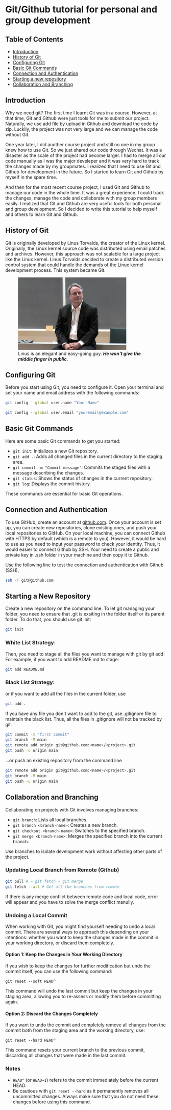 # Git/Github tutorial for personal and group development

## Table of Contents
- [Introduction](#introduction)
- [History of Git](#history-of-git)
- [Configuring Git](#configuring-git)
- [Basic Git Commands](#basic-git-commands)
- [Connection and Authentication](#connection-and-authentication)
- [Starting a new repository](#starting-a-new-repository)
- [Collaboration and Branching](#collaboration-and-branching)

## Introduction
Why we need git? The first time I learnt Git was in a course. However, at that time, Git and Github were just tools for me to submit our project. Naturally, we use add file by upload in Github and download the code by zip. Luckily, the project was not very large and we can manage the code without Git.

One year later, I did another course project and still no one in my group knew how to use Git. So we just shared our code through Wechat. It was a disaster as the scale of the project had become larger. I had to merge all our code manually as I was the major develeper and it was very hard to track the changes made by my groupmates. I realized that I need to use Git and Github for development in the future. So I started to learn Git and Github by myself in the spare time.

And then for the most recent course project, I used Git and Github to manage our code in the whole time. It was a great experience. I could track the changes, manage the code and collaborate with my group members easily. I realized that Git and Github are very useful tools for both personal and group development. So I decided to write this tutorial to help myself and others to learn Git and Github.

## History of Git
Git is originally developed by Linus Torvalds, the creator of the Linux kernel. Originally, the Linux kernel source code was distributed using email patches and archives. However, this approach was not scalable for a large project like the Linux kernel. Linus Torvalds decided to create a distributed version control system that could handle the demands of the Linux kernel development process. This system became Git.

<figure>
    <img src="image/Linus.jpg" alt="Linus Torvalds" style="width:80%">
    <figcaption> Linus is an elegant and easy-going guy. <strong><em>He won't give the middle finger in public.</em></strong></figcaption>
</figure>

## Configuring Git
Before you start using Git, you need to configure it. Open your terminal and set your name and email address with the following commands:

```bash
git config --global user.name "Your Name"
```
```bash
git config --global user.email "youremail@example.com"
```

## Basic Git Commands
Here are some basic Git commands to get you started:

- `git init`: Initializes a new Git repository.
- `git add .`: Adds all changed files in the current directory to the staging area.
- `git commit -m "Commit message"`: Commits the staged files with a message describing the changes.
- `git status`: Shows the status of changes in the current repository.
- `git log`: Displays the commit history.

These commands are essential for basic Git operations.

## Connection and Authentication 
To use GitHub, create an account at [github.com](https://github.com). Once your account is set up, you can create new repositories, clone existing ones, and push your local repositories to GitHub.
On your local machine, you can connect Github with HTTPS by default (which is a remote to you). However, it would be hard to use as you need to input your password to check your identity. Thus, it would easier to connect Github by SSH. Your need to create a public and private key in .ssh folder in your machine and then copy it to Github.

Use the following line to test the connection and authentication with Github (SSH),
```bash
ssh -T git@github.com
```


## Starting a New Repository
Create a new repository on the command line. To let git managing your folder, you need to ensure that .git is exsiting in the folder itself or its parent folder.
To do that, you should use git init:
```bash
git init
```

### White List Strategy:
Then, you need to stage all the files you want to manage with git by git add:
For example, if you want to add README.md to stage:
```bash
git add README.md
```
### Black List Strategy:
or if you want to add all the files in the current folder, use
```bash
git add .
```
If you have any file you don't want to add to the git, use .gitignore file to maintain the black list. Thus, all the files in .gitignore will not be tracked by git.

```bash
git commit -m "first commit"
git branch -M main
git remote add origin git@github.com:<name>/<project>.git
git push -u origin main
```
…or push an existing repository from the command line
```bash
git remote add origin git@github.com:<name>/<project>.git
git branch -M main
git push -u origin main
```

## Collaboration and Branching

Collaborating on projects with Git involves managing branches:

- `git branch`: Lists all local branches.
- `git branch <branch-name>`: Creates a new branch.
- `git checkout <branch-name>`: Switches to the specified branch.
- `git merge <branch-name>`: Merges the specified branch into the current branch.

Use branches to isolate development work without affecting other parts of the project.

### Updating Local Branch from Remote (Github)

```bash
git pull # = git fetch + git merge
git fetch --all # Get all the branches from remote
```
If there is any merge conflict between remote code and local code, error will appear and you have to solve the merge conflict manully.

### Undoing a Local Commit

When working with Git, you might find yourself needing to undo a local commit. There are several ways to approach this depending on your intentions: whether you want to keep the changes made in the commit in your working directory, or discard them completely.

#### Option 1: Keep the Changes in Your Working Directory

If you wish to keep the changes for further modification but undo the commit itself, you can use the following command:

    git reset --soft HEAD^

This command will undo the last commit but keep the changes in your staging area, allowing you to re-assess or modify them before committing again.

#### Option 2: Discard the Changes Completely

If you want to undo the commit and completely remove all changes from the commit both from the staging area and the working directory, use:

    git reset --hard HEAD^

This command resets your current branch to the previous commit, discarding all changes that were made in the last commit.

### Notes

- `HEAD^` (or `HEAD~1`) refers to the commit immediately before the current HEAD.
- Be cautious with `git reset --hard` as it permanently removes all uncommitted changes. Always make sure that you do not need these changes before using this command.

